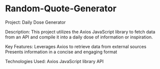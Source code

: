 # Random-Quote-Generator
Project: Daily Dose Generator

Description: This project utilizes the Axios JavaScript library to fetch data from an API and compile it into a daily dose of information or inspiration. 

Key Features:
Leverages Axios to retrieve data from external sources
Presents information in a concise and engaging format

Technologies Used:
Axios JavaScript library
API
